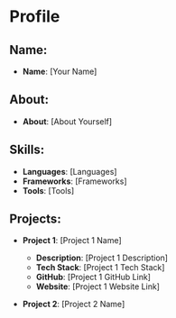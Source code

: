 # Profile

## Name:

- **Name**: [Your Name]

## About:

- **About**: [About Yourself]

## Skills:

- **Languages**: [Languages]
- **Frameworks**: [Frameworks]
- **Tools**: [Tools]

## Projects:

- **Project 1**: [Project 1 Name]

  - **Description**: [Project 1 Description]
  - **Tech Stack**: [Project 1 Tech Stack]
  - **GitHub**: [Project 1 GitHub Link]
  - **Website**: [Project 1 Website Link]

- **Project 2**: [Project 2 Name]
